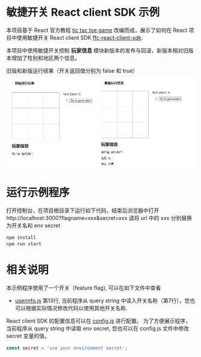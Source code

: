 # 敏捷开关 React client SDK 示例
本项目基于 React 官方教程 [tic tac toe game](https://reactjs.org/tutorial/tutorial.html) 改编而成，展示了如何在 React 项目中使用敏捷开关 React client SDK [ffc-react-client-sdk](https://github.com/feature-flags-co/ffc-react-client-sdk). 

本项目中使用敏捷开关控制 **玩家信息** 模块新版本的发布与回滚，新版本相对旧版本增加了性别和地区两个信息。

旧版和新版运行结果（开关返回值分别为 false 和 true）
![新版运行结果](./public/运行截图v2.png)

# 运行示例程序
打开控制台，在项目根目录下运行如下代码，结束后浏览器中打开 http://localhost:3000?flagname=xxx&secret=xxx
请将 url 中的 xxx 分别替换为开关名和 env secret
```bash
npm install
npm run start
```

# 相关说明

本示例程序使用了一个开关（feature flag), 可以在如下文件中查看
- [userinfo.js](./src/userinfo.js) 第13行, 当前程序从 query string 中读入开关名称（第7行），您也可以根据实际情况修改代码以使用其他开关名称.
  
React client SDK 的配置信息可以在 [config.js](./src/config.js) 进行配置。
为了方便展示程序，当前程序从 query string 中读取 env secret, 您也可以在 config.js 文件中修改 secret 变量的值。

```javascript
const secret = 'use your environment secret';
```


